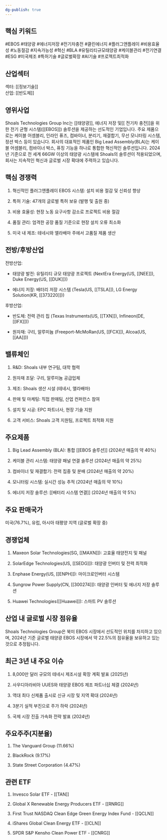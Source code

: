 ```yaml
---
dg-publish: true
---
```

## 핵심 키워드

#EBOS #태양광 #에너지저장 #전기차충전 #클린에너지 #플러그앤플레이 #비용효율성 #노동절감 #지속가능성 #혁신 #BLA #유틸리티규모태양광 #케이블관리 #전기연결 #ESG #미국제조 #특허기술 #글로벌확장 #AI기술 #프로젝트최적화

## 산업섹터

섹터: [[정보기술]]  
산업: [[반도체]]

## 영위사업

Shoals Technologies Group Inc는 [[태양광]], 에너지 저장 및[[ 전기차 충전]]을 위한 전기 균형 시스템([[EBOS]]) 솔루션을 제공하는 선도적인 기업입니다. 주요 제품으로는 케이블 어셈블리, 인라인 퓨즈, 컴바이너, 분리기, 재결합기, 무선 모니터링 시스템, 정션 박스 등이 있습니다. 회사의 대표적인 제품인 Big Lead Assembly(BLA)는 케이블 어셈블리, 컴바이너 박스, 퓨징 기능을 하나로 통합한 혁신적인 솔루션입니다. 2024년 기준으로 전 세계 66GW 이상의 태양광 시스템에 Shoals의 솔루션이 적용되었으며, 회사는 지속적인 혁신과 글로벌 시장 확대에 주력하고 있습니다.

## 핵심 경쟁력

1. 혁신적인 플러그앤플레이 EBOS 시스템: 설치 비용 절감 및 신뢰성 향상
    
2. 특허 기술: 47개의 글로벌 특허 보유 (발행 및 출원 중)
    
3. 비용 효율성: 현장 노동 요구사항 감소로 프로젝트 비용 절감
    
4. 품질 관리: 엄격한 공장 품질 기준으로 현장 설치 오류 최소화
    
5. 미국 내 제조: 테네시와 앨라배마 주에서 고품질 제품 생산
    

## 전방/후방산업

전방산업:

- 태양광 발전: 유틸리티 규모 태양광 프로젝트 (NextEra Energy(US, [[NEE]]), Duke Energy(US, [[DUK]]))
    
- 에너지 저장: 배터리 저장 시스템 (Tesla(US, [[TSLA]]), LG Energy Solution(KR, [[373220]]))
    

후방산업:

- 반도체: 전력 관리 칩 (Texas Instruments(US, [[TXN]]), Infineon(DE, [[IFX]]))
    
- 원자재: 구리, 알루미늄 (Freeport-McMoRan(US, [[FCX]]), Alcoa(US, [[AA]]))
    

## 밸류체인

1. R&D: Shoals 내부 연구팀, 대학 협력
    
2. 원자재 조달: 구리, 알루미늄 공급업체
    
3. 제조: Shoals 생산 시설 (테네시, 앨라배마)
    
4. 판매 및 마케팅: 직접 판매팀, 산업 컨퍼런스 참여
    
5. 설치 및 시공: EPC 파트너사, 현장 기술 지원
    
6. 고객 서비스: Shoals 고객 지원팀, 프로젝트 최적화 지원
    

## 주요제품

1. Big Lead Assembly (BLA): 통합 [[EBOS 솔루션]] (2024년 매출의 약 40%)
    
2. 케이블 관리 시스템: 태양광 패널 연결 솔루션 (2024년 매출의 약 25%)
    
3. 컴바이너 및 재결합기: 전력 집중 및 분배 (2024년 매출의 약 20%)
    
4. 모니터링 시스템: 실시간 성능 추적 (2024년 매출의 약 10%)
    
5. 에너지 저장 솔루션: [[배터리 시스템 연결]] (2024년 매출의 약 5%)
    

## 주요 판매국가

미국(76.7%), 유럽, 아시아 태평양 지역 (글로벌 확장 중)

## 경쟁업체

1. Maxeon Solar Technologies(SG, [[MAXN]]): 고효율 태양전지 및 패널
    
2. SolarEdge Technologies(US, [[SEDG]]): 태양광 인버터 및 전력 최적화
    
3. Enphase Energy(US, [[ENPH]]): 마이크로인버터 시스템
    
4. Sungrow Power Supply(CN, [[300274]]): 태양광 인버터 및 에너지 저장 솔루션
    
5. Huawei Technologies([[Huawei]]): 스마트 PV 솔루션
    

## 산업 내 글로벌 시장 점유율

Shoals Technologies Group은 북미 EBOS 시장에서 선도적인 위치를 차지하고 있으며, 2024년 기준 글로벌 태양광 EBOS 시장에서 약 22.5%의 점유율을 보유하고 있는 것으로 추정됩니다.

## 최근 3년 내 주요 이슈

1. 8,000만 달러 규모의 테네시 제조시설 확장 계획 발표 (2025년)
    
2. 사우디아라비아 UUES와 태양광 EBOS 제조 파트너십 체결 (2024년)
    
3. 역대 최다 신제품 출시로 신규 시장 및 지역 확대 (2024년)
    
4. 3분기 실적 부진으로 주가 하락 (2024년)
    
5. 국제 시장 진출 가속화 전략 발표 (2024년)
    

## 주요주주(지분율)

1. The Vanguard Group (11.66%)
    
2. BlackRock (9.17%)
    
3. State Street Corporation (4.47%)
    

## 관련 ETF

1. Invesco Solar ETF - [[TAN]]
    
2. Global X Renewable Energy Producers ETF - [[RNRG]]
    
3. First Trust NASDAQ Clean Edge Green Energy Index Fund - [[QCLN]]
    
4. iShares Global Clean Energy ETF - [[ICLN]]
    
5. SPDR S&P Kensho Clean Power ETF - [[CNRG]]
